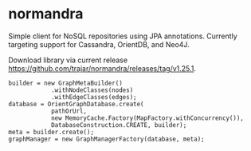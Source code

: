 normandra
=========

Simple client for NoSQL repositories using JPA annotations.  Currently targeting support for Cassandra, OrientDB, and Neo4J.

Download library via current release https://github.com/trajar/normandra/releases/tag/v1.25.1.

```
builder = new GraphMetaBuilder()
            .withNodeClasses(nodes)
            .withEdgeClasses(edges);
database = OrientGraphDatabase.create(
            pathOrUrl, 
            new MemoryCache.Factory(MapFactory.withConcurrency()),
            DatabaseConstruction.CREATE, builder);
meta = builder.create();
graphManager = new GraphManagerFactory(database, meta);            
```
